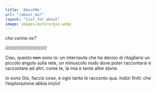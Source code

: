 ```yaml
---
title: 'AboutMe'
url: "/about_me/"
layout: "list_for_about"
image: images/autore/gio.webp
---
```


_che carino ne?_

//////////////////////////

Ciao, questo ~~non~~ sono io: un internauta che ha deciso di ritagliarsi un piccolo angolo sulla rete, un minuscolo nodo dove poter raccontarsi e raccontare ad altri, come te, la mia e tante altre storie.

Io sono Gio, faccio cose, e ogni tanto le racconto qua. Indizi finiti: che l’esplorazione abbia inizio!
